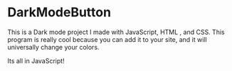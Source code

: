 # DarkModeButton

This is a Dark mode project I made with JavaScript, HTML , and CSS.
This program is really cool because you can add it to your site, and it will universally change your colors.

Its all in JavaScript!
